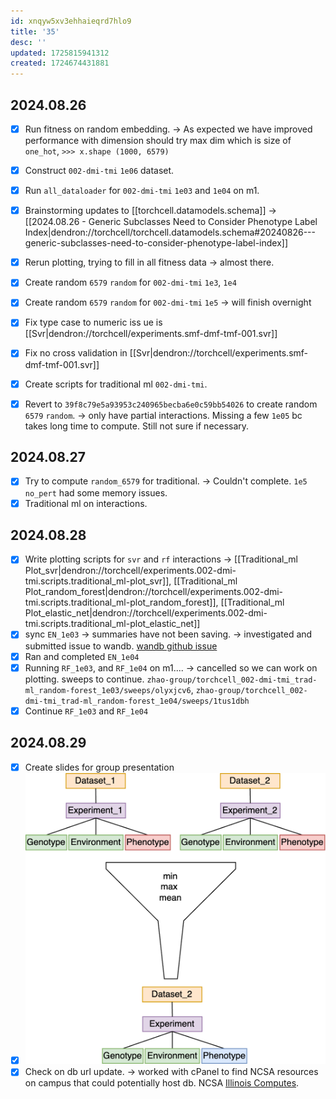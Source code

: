 ```yaml
---
id: xnqyw5xv3ehhaieqrd7hlo9
title: '35'
desc: ''
updated: 1725815941312
created: 1724674431881
---
```

## 2024.08.26

- [x] Run fitness on random embedding. → As expected we have improved performance with dimension should try max dim which is size of `one_hot`, `>>> x.shape (1000, 6579)`
- [x] Construct `002-dmi-tmi` `1e06` dataset.
- [x] Run `all_dataloader` for `002-dmi-tmi` `1e03` and `1e04` on m1.
- [x] Brainstorming updates to [[torchcell.datamodels.schema]] → [[2024.08.26 - Generic Subclasses Need to Consider Phenotype Label Index|dendron://torchcell/torchcell.datamodels.schema#20240826---generic-subclasses-need-to-consider-phenotype-label-index]]
- [x] Rerun plotting, trying to fill in all fitness data → almost there.
- [x] Create random `6579` `random` for `002-dmi-tmi` `1e3`, `1e4`
- [x] Create random `6579` `random` for `002-dmi-tmi` `1e5` → will finish overnight
- [x] Fix type case to numeric iss ue is [[Svr|dendron://torchcell/experiments.smf-dmf-tmf-001.svr]]
- [x] Fix no cross validation in [[Svr|dendron://torchcell/experiments.smf-dmf-tmf-001.svr]]

- [x] Create scripts for traditional ml `002-dmi-tmi`.
- [x] Revert to `39f8c79e5a93953c240965becba6e0c59bb54026` to create random `6579` `random`. → only have partial interactions. Missing a few `1e05` bc takes long time to compute. Still not sure if necessary.

## 2024.08.27

- [x] Try to compute `random_6579` for traditional. → Couldn't complete. `1e5` `no_pert` had some memory issues.
- [x] Traditional ml on interactions.

## 2024.08.28

- [x] Write plotting scripts for `svr` and `rf` interactions → [[Traditional_ml Plot_svr|dendron://torchcell/experiments.002-dmi-tmi.scripts.traditional_ml-plot_svr]], [[Traditional_ml Plot_random_forest|dendron://torchcell/experiments.002-dmi-tmi.scripts.traditional_ml-plot_random_forest]], [[Traditional_ml Plot_elastic_net|dendron://torchcell/experiments.002-dmi-tmi.scripts.traditional_ml-plot_elastic_net]]
- [x] sync `EN_1e03` → summaries have not been saving. → investigated and submitted issue to wandb. [wandb github issue](https://github.com/wandb/wandb/issues/7227)
- [x] Ran and completed `EN_1e04`
- [x] Running `RF_1e03`, and `RF_1e04` on m1.... → cancelled so we can work on plotting. sweeps to continue. `zhao-group/torchcell_002-dmi-tmi_trad-ml_random-forest_1e03/sweeps/olyxjcv6`, `zhao-group/torchcell_002-dmi-tmi_trad-ml_random-forest_1e04/sweeps/1tus1dbh`
- [x] Continue `RF_1e03` and `RF_1e04`

## 2024.08.29

- [x] Create slides for group presentation
- [x] ![](./assets/drawio/data-duplication-example-scenario.drawio.png)
- [x] Check on db url update. → worked with cPanel to find NCSA resources on campus that could potentially host db. NCSA [Illinois Computes](https://www.ncsa.illinois.edu/about/illinois-computes/).
